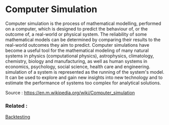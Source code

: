 # Computer Simulation
Computer simulation is the process of mathematical modelling, performed on a computer, 
which is designed to predict the behaviour of, or the outcome of, a real-world or physical system.
The reliability of some mathematical models can be determined by comparing their results to 
the real-world outcomes they aim to predict. 
Computer simulations have become a useful tool for the mathematical modeling of many natural systems 
in physics (computational physics), astrophysics, climatology, chemistry, biology and 
manufacturing, as well as human systems in economics, psychology, social science, health care 
and engineering. simulation of a system is represented as the running of the system's model. 
It can be used to explore and gain new insights into new technology and to estimate the performance 
of systems too complex for analytical solutions.

Source : https://en.m.wikipedia.org/wiki/Computer_simulation

### Related :
  [Backtesting](https://github.com/CatalaniCD/quantitative_finance/blob/main/algorithmic_trading/backtesting.md)
